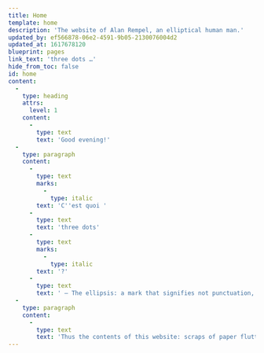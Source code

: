 ```yaml
---
title: Home
template: home
description: 'The website of Alan Rempel, an elliptical human man.'
updated_by: ef566878-06e2-4591-9b05-2130076004d2
updated_at: 1617678120
blueprint: pages
link_text: 'three dots …'
hide_from_toc: false
id: home
content:
  -
    type: heading
    attrs:
      level: 1
    content:
      -
        type: text
        text: 'Good evening!'
  -
    type: paragraph
    content:
      -
        type: text
        marks:
          -
            type: italic
        text: 'C''est quoi '
      -
        type: text
        text: 'three dots'
      -
        type: text
        marks:
          -
            type: italic
        text: '?'
      -
        type: text
        text: ' – The ellipsis: a mark that signifies not punctuation, but the breeze upon which all the words we speak are borne away and from which our breathe to speak them comes.'
  -
    type: paragraph
    content:
      -
        type: text
        text: 'Thus the contents of this website: scraps of paper fluttering by in the wind.'
---
```

